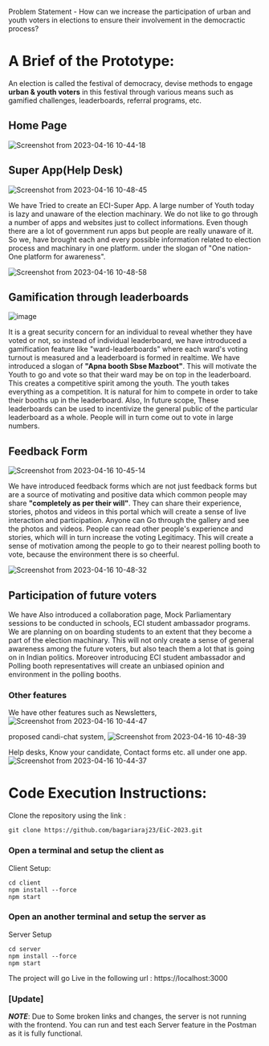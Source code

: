 Problem Statement - How can we increase the participation of urban and youth voters in elections to ensure their involvement in the democractic process?

# A Brief of the Prototype:

An election is called the festival of democracy, devise methods to engage **urban & youth voters** in this festival through various means such as gamified challenges, leaderboards, referral programs, etc.

## Home Page
![Screenshot from 2023-04-16 10-44-18](https://user-images.githubusercontent.com/72650642/232272987-1f57cefa-9f46-425c-af25-42f58ad1093e.png)

## Super App(Help Desk)
![Screenshot from 2023-04-16 10-48-45](https://user-images.githubusercontent.com/72650642/232273117-3b55e4b7-d5f9-4508-b48a-95ee2e9b9ba9.png)

We have Tried to create an ECI-Super App. A large number of Youth today is lazy and unaware of the election machinary. We do not like to go through a number of apps and websites just to collect informations. Even though there are a lot of government run apps but people are really unaware of it. So we, have brought each and every possible information related to election process and machinary in one platform. under the slogan of "One nation-One platform for awareness".

![Screenshot from 2023-04-16 10-48-58](https://user-images.githubusercontent.com/72650642/232273126-9c830f54-3e2e-49e1-b6b5-5f5c45915808.png)

## Gamification through leaderboards
![image](https://user-images.githubusercontent.com/72650642/232276627-3a318418-cd90-4668-a0b6-7a4700fb0655.png)

It is a great security concern for an individual to reveal whether they have voted or not, so instead of individual leaderboard, we have introduced a gamification feature like "ward-leaderboards" where each ward's voting turnout is measured and a leaderboard is formed in realtime. We have introduced a slogan of **"Apna booth Sbse Mazboot"**. This will motivate the Youth to go and vote so that their ward may be on top in the leaderboard. This creates a competitive spirit among the youth. The youth takes everything as a competition. It is natural for him to compete in order to take their booths up in the leaderboard. 
Also, In future scope, These leaderboards can be used to incentivize the general public of the particular leaderboard as a whole. People will in turn come out to vote in large numbers. 

## Feedback Form
![Screenshot from 2023-04-16 10-45-14](https://user-images.githubusercontent.com/72650642/232273089-be82332d-ce76-4e95-880e-4d3fa66d6331.png)

We have introduced feedback forms which are not just feedback forms but are a source of motivating and positive data which common people may share **"completely as per their will"**. They can share their experience, stories, photos and videos in this portal which will create a sense of live interaction and participation. Anyone can Go through the gallery and see the photos and videos. People can read other people's experience and stories, which will in turn increase the voting Legitimacy. This will create a sense of motivation among the people to go to their nearest polling booth to vote, because the environment there is so cheerful.

![Screenshot from 2023-04-16 10-48-32](https://user-images.githubusercontent.com/72650642/232273096-b1ee862b-2e26-453f-abbc-b8dacf8fa655.png)


## Participation of future voters
We have Also introduced a collaboration page, Mock Parliamentary sessions to be conducted in schools, ECI student ambassador programs. We are planning on on boarding students to an extent that they become a part of the election machinary. This will not only create a sense of general awareness among the future voters, but also teach them a lot that is going on in Indian politics. Moreover introducing ECI student ambassador and Polling booth representatives will create an unbiased opinion and environment in the polling booths.

### Other features

We have other features such as Newsletters,
![Screenshot from 2023-04-16 10-44-47](https://user-images.githubusercontent.com/72650642/232273081-f58e0e19-4799-43f0-93ac-548a7082a04b.png)

proposed candi-chat system, 
![Screenshot from 2023-04-16 10-48-39](https://user-images.githubusercontent.com/72650642/232273106-b1541b30-cd07-4815-9edf-1d64261002df.png)

Help desks, Know your candidate, Contact forms etc. all under one app.
![Screenshot from 2023-04-16 10-44-37](https://user-images.githubusercontent.com/72650642/232273073-9fc14fd9-7a7b-464b-8a86-3f88d4f87ec3.png)

# Code Execution Instructions: 


Clone the repository using the link : 
```
git clone https://github.com/bagariaraj23/EiC-2023.git
```

### Open a terminal and setup the client as 
Client Setup: 

```
cd client
npm install --force
npm start
```

### Open an another terminal and setup the server as
Server Setup

```
cd server
npm install --force
npm start
```

The project will go Live in the following url : https://localhost:3000

### [Update] 
***NOTE***: Due to Some broken links and changes, the server is not running with the frontend. You can run and test each Server feature in the Postman as it is fully functional.
